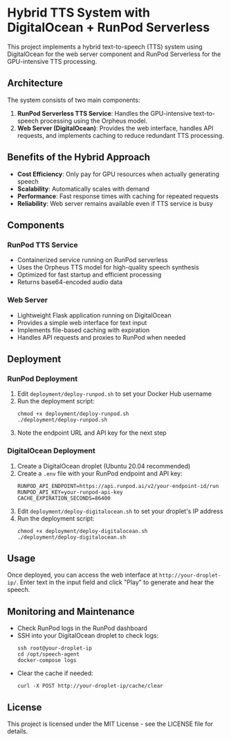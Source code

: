 # Hybrid TTS System with DigitalOcean + RunPod Serverless

This project implements a hybrid text-to-speech (TTS) system using DigitalOcean for the web server component and RunPod Serverless for the GPU-intensive TTS processing.

## Architecture

The system consists of two main components:

1. **RunPod Serverless TTS Service**: Handles the GPU-intensive text-to-speech processing using the Orpheus model.
2. **Web Server (DigitalOcean)**: Provides the web interface, handles API requests, and implements caching to reduce redundant TTS processing.

## Benefits of the Hybrid Approach

- **Cost Efficiency**: Only pay for GPU resources when actually generating speech
- **Scalability**: Automatically scales with demand
- **Performance**: Fast response times with caching for repeated requests
- **Reliability**: Web server remains available even if TTS service is busy

## Components

### RunPod TTS Service
- Containerized service running on RunPod serverless
- Uses the Orpheus TTS model for high-quality speech synthesis
- Optimized for fast startup and efficient processing
- Returns base64-encoded audio data

### Web Server
- Lightweight Flask application running on DigitalOcean
- Provides a simple web interface for text input
- Implements file-based caching with expiration
- Handles API requests and proxies to RunPod when needed

## Deployment

### RunPod Deployment
1. Edit `deployment/deploy-runpod.sh` to set your Docker Hub username
2. Run the deployment script:
   ```
   chmod +x deployment/deploy-runpod.sh
   ./deployment/deploy-runpod.sh
   ```
3. Note the endpoint URL and API key for the next step

### DigitalOcean Deployment
1. Create a DigitalOcean droplet (Ubuntu 20.04 recommended)
2. Create a `.env` file with your RunPod endpoint and API key:
   ```
   RUNPOD_API_ENDPOINT=https://api.runpod.ai/v2/your-endpoint-id/run
   RUNPOD_API_KEY=your-runpod-api-key
   CACHE_EXPIRATION_SECONDS=86400
   ```
3. Edit `deployment/deploy-digitalocean.sh` to set your droplet's IP address
4. Run the deployment script:
   ```
   chmod +x deployment/deploy-digitalocean.sh
   ./deployment/deploy-digitalocean.sh
   ```

## Usage

Once deployed, you can access the web interface at `http://your-droplet-ip/`. Enter text in the input field and click "Play" to generate and hear the speech.

## Monitoring and Maintenance

- Check RunPod logs in the RunPod dashboard
- SSH into your DigitalOcean droplet to check logs:
  ```
  ssh root@your-droplet-ip
  cd /opt/speech-agent
  docker-compose logs
  ```
- Clear the cache if needed:
  ```
  curl -X POST http://your-droplet-ip/cache/clear
  ```

## License

This project is licensed under the MIT License - see the LICENSE file for details.
